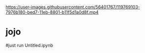 

https://user-images.githubusercontent.com/56401767/119769103-7976b180-bed7-11eb-8801-b11f5d1a0d8f.mp4

# jojo

#just run Untitled.ipynb
